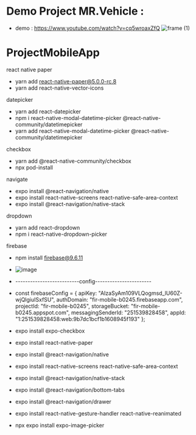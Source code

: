 # Demo Project MR.Vehicle : 
- demo : https://www.youtube.com/watch?v=cq5wroaxZfQ
![frame (1)](https://user-images.githubusercontent.com/73680402/211329717-fe75be87-eded-448e-ad40-f4b72eae132e.png)


# ProjectMobileApp

react native paper
- yarn add react-native-paper@5.0.0-rc.8
- yarn add react-native-vector-icons

datepicker
- yarn add react-datepicker
- npm i react-native-modal-datetime-picker @react-native-community/datetimepicker
- yarn add react-native-modal-datetime-picker @react-native-community/datetimepicker

checkbox
- yarn add @react-native-community/checkbox
- npx pod-install

navigate
- expo install @react-navigation/native
- expo install react-native-screens react-native-safe-area-context
- expo install @react-navigation/native-stack

dropdown
- yarn add react-dropdown
- npm i react-native-dropdown-picker


firebase
- npm install firebase@9.6.11
- ![image](https://user-images.githubusercontent.com/73680333/201475048-1421a61e-054f-44ac-89df-71563d595b1d.png)
- --------------------------config-----------------------
- const firebaseConfig = {
  apiKey: "AIzaSyAm109VLQogmsd_lU60Z-wjQlgiuISxfSU",
  authDomain: "fir-mobile-b0245.firebaseapp.com",
  projectId: "fir-mobile-b0245",
  storageBucket: "fir-mobile-b0245.appspot.com",
  messagingSenderId: "251539828458",
  appId: "1:251539828458:web:9b7dc1bcf1b1608945f193"
};

- expo install expo-checkbox
- expo install react-native-paper
-	expo install @react-navigation/native
-	expo install react-native-screens react-native-safe-area-context
- expo install @react-navigation/native-stack
- expo install @react-navigation/bottom-tabs
- expo install @react-navigation/drawer
- expo install react-native-gesture-handler react-native-reanimated
- npx expo install expo-image-picker
